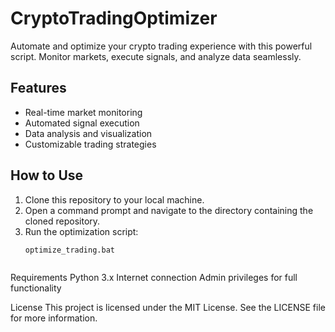 # CryptoTradingOptimizer
Automate and optimize your crypto trading experience with this powerful script. Monitor markets, execute signals, and analyze data seamlessly.

## Features

- Real-time market monitoring
- Automated signal execution
- Data analysis and visualization
- Customizable trading strategies

## How to Use

1. Clone this repository to your local machine.
2. Open a command prompt and navigate to the directory containing the cloned repository.
3. Run the optimization script:
   ```cmd
   optimize_trading.bat



Requirements
Python 3.x
Internet connection
Admin privileges for full functionality

License
This project is licensed under the MIT License. See the LICENSE file for more information.

